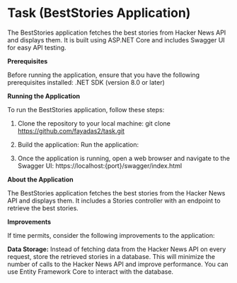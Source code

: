 # Task (BestStories Application)
The BestStories application fetches the best stories from Hacker News API and displays them. It is built using ASP.NET Core and includes Swagger UI for easy API testing.

**Prerequisites**

Before running the application, ensure that you have the following prerequisites installed:
.NET SDK (version 8.0 or later)

**Running the Application**

To run the BestStories application, follow these steps:

1. Clone the repository to your local machine:
git clone https://github.com/fayadas2/task.git

2. Build the application:
Run the application:

3. Once the application is running, open a web browser and navigate to the Swagger UI:
https://localhost:{port}/swagger/index.html

**About the Application**

The BestStories application fetches the best stories from the Hacker News API and displays them. It includes a Stories controller with an endpoint to retrieve the best stories.

**Improvements**

If time permits, consider the following improvements to the application:

**Data Storage:** Instead of fetching data from the Hacker News API on every request, store the retrieved stories in a database. This will minimize the number of calls to the Hacker News API and improve performance. You can use Entity Framework Core to interact with the database.
